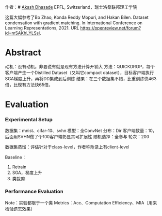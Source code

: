 
作者：# [Akash Dhasade](https://akash-07.github.io/) EPFL, Switzerland，瑞士洛桑联邦理工学院

这篇大幅参考了Bo Zhao, Konda Reddy Mopuri, and Hakan Bilen. Dataset condensation with gradient matching. In International Conference on Learning Representations, 2021. URL https://openreview.net/forum?id=mSAKhLYLSsl.
# Abstract
动机：没有动机，非要说有就是现有方法计算开销大
方法：QUICKDROP，每个客户端产生一个Distilled Dataset（又叫它compact dataset），目标客户端执行SGA梯度上升，再将DD集成到后训练
结果：在三个数据集不错，比重训练快463倍，比现有方法快65倍。



# Evaluation
### Experimental Setup
数据集：mnist、cifar-10、svhn
模型：全ConvNet
分布：Dir
客户端数量：10，后面用SVHN做了个100客户端彰显其可扩展性
随机选择：全参与
轮次：200

数据集蒸馏：评估针对于class-level，作者称附录上有client-level

Baseline：
1. Retrain
2. SGA，梯度上升
3. 类裁剪


### Performance Evaluation
Note：实验都限于一个类
Metrics：Acc、Computation Efficiency、MIA（用来检验遗忘效果）
